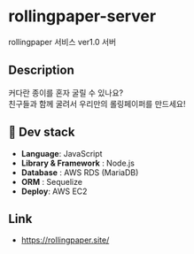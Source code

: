 # rollingpaper-server
rollingpaper 서비스 ver1.0 서버


## Description
커다란 종이를 혼자 굴릴 수 있나요?<br/>
친구들과 함께 굴려서 우리만의 롤링페이퍼를 만드세요!

## 🔨 Dev stack
- **Language**: JavaScript
- **Library & Framework** : Node.js
- **Database** : AWS RDS (MariaDB)
- **ORM** : Sequelize
- **Deploy**: AWS EC2

## Link
- https://rollingpaper.site/

